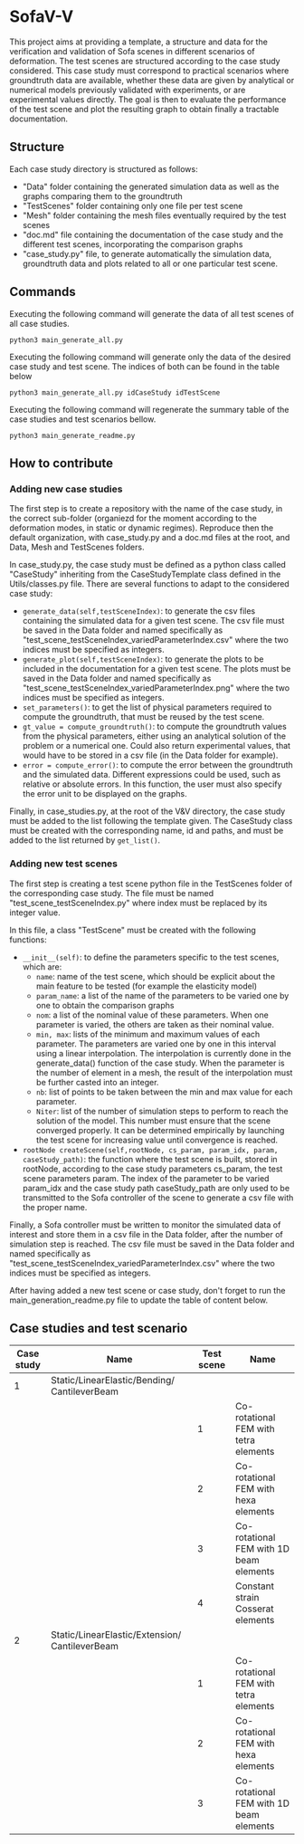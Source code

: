 # SofaV-V

This project aims at providing a template, a structure and data for the verification and validation of Sofa scenes in different scenarios of deformation. The test scenes are structured according to the case study considered. This case study must correspond to practical scenarios where groundtruth data are available, whether these data are given by analytical or numerical models previously validated with experiments, or are experimental values directly. The goal is then to evaluate the performance of the test scene and plot the resulting graph to obtain finally a tractable documentation.

## Structure

Each case study directory is structured as follows:
* "Data" folder containing the generated simulation data as well as the graphs comparing them to the groundtruth
* "TestScenes" folder containing only one file per test scene
* "Mesh" folder containing the mesh files eventually required by the test scenes
* "doc.md" file containing the documentation of the case study and the different test scenes, incorporating the comparison graphs
* "case_study.py" file, to generate automatically the simulation data, groundtruth data and plots related to all or one particular test scene.

## Commands

Executing the following command will generate the data of all test scenes of all case studies. 

```console
python3 main_generate_all.py
```

Executing the following command will generate only the data of the desired case study and test scene. The indices of both can be found in the table below

```console
python3 main_generate_all.py idCaseStudy idTestScene
```

Executing the following command will regenerate the summary table of the case studies and test scenarios bellow.

```console
python3 main_generate_readme.py 
```

## How to contribute

### Adding new case studies

The first step is to create a repository with the name of the case study, in the correct sub-folder (organiezd for the moment according to the deformation modes, in static or dynamic regimes). Reproduce then the default organization, with case_study.py and a doc.md files at the root, and Data, Mesh and TestScenes folders.

In case_study.py, the case study must be defined as a python class called "CaseStudy" inheriting from the CaseStudyTemplate class defined in the Utils/classes.py file. There are several functions to adapt to the considered case study:
- `generate_data(self,testSceneIndex)`: to generate the csv files containing the simulated data for a given test scene. The csv file must be saved in the Data folder and named specifically as "test_scene_testSceneIndex_variedParameterIndex.csv" where the two indices must be specified as integers.
- `generate_plot(self,testSceneIndex)`: to generate the plots to be included in the documentation for a given test scene. The plots must be saved in the Data folder and named specifically as "test_scene_testSceneIndex_variedParameterIndex.png" where the two indices must be specified as integers.
- `set_parameters()`: to get the list of physical parameters required to compute the groundtruth, that must be reused by the test scene.
- `gt_value = compute_groundtruth()`: to compute the groundtruth values from the physical parameters, either using an analytical solution of the problem or a numerical one. Could also return experimental values, that would have to be stored in a csv file (in the Data folder for example).
- `error = compute_error()`: to compute the error between the groundtruth and the simulated data. Different expressions could be used, such as relative or absolute errors. In this function, the user must also specify the error unit to be displayed on the graphs.

Finally, in case_studies.py, at the root of the V&V directory, the case study must be added to the list following the template given. The CaseStudy class must be created with the corresponding name, id and paths, and must be added to the list returned by `get_list()`.

### Adding new test scenes

The first step is creating a test scene python file in the TestScenes folder of the corresponding case study. The file must be named "test_scene_testSceneIndex.py" where index must be replaced by its integer value.

In this file, a class "TestScene" must be created with the following functions:
- `__init__(self)`: to define the parameters specific to the test scenes, which are:
    - `name`: name of the test scene, which should be explicit about the main feature to be tested (for example the elasticity model)
    - `param_name`: a list of the name of the parameters to be varied one by one to obtain the comparison graphs
    - `nom`: a list of the nominal value of these parameters. When one parameter is varied, the others are taken as their nominal value.
    - `min, max`: lists of the minimum and maximum values of each parameter. The parameters are varied one by one in this interval using a linear interpolation. The interpolation is currently done in the generate_data() function of the case study. When the parameter is the number of element in a mesh, the result of the interpolation must be further casted into an integer.
    - `nb`: list of points to be taken between the min and max value for each parameter.
    - `Niter`: list of the number of simulation steps to perform to reach the solution of the model. This number must ensure that the scene converged properly. It can be determined empirically by launching the test scene for increasing value until convergence is reached. 
- `rootNode createScene(self,rootNode, cs_param, param_idx, param, caseStudy_path)`: the function where the test scene is built, stored in rootNode, according to the case study parameters cs_param, the test scene parameters param. The index of the parameter to be varied param_idx and the case study path caseStudy_path are only used to be transmitted to the Sofa controller of the scene to generate a csv file with the proper name.

Finally, a Sofa controller must be written to monitor the simulated data of interest and store them in a csv file in the Data folder, after the number of simulation step is reached. The csv file must be saved in the Data folder and named specifically as "test_scene_testSceneIndex_variedParameterIndex.csv" where the two indices must be specified as integers.

After having added a new test scene or case study, don't forget to run the main_generation_readme.py file to update the table of content below.

[comment]: <> (This list of case studies and test scenario must always be placed at the end of the readme, and the section title should always be "Case studies and test scenario" for the main_generate_readme.py script to work properly.)
## Case studies and test scenario

| Case study | Name | Test scene | Name | 
| ---------- | ---- | ---------- | ---- | 
| 1 | Static/LinearElastic/Bending/ CantileverBeam | | | 
| |  | 1 | Co-rotational FEM with tetra elements | 
| |  | 2 | Co-rotational FEM with hexa elements | 
| |  | 3 | Co-rotational FEM with 1D beam elements | 
| |  | 4 | Constant strain Cosserat elements | 
| 2 | Static/LinearElastic/Extension/ CantileverBeam | | | 
| |  | 1 | Co-rotational FEM with tetra elements | 
| |  | 2 | Co-rotational FEM with hexa elements | 
| |  | 3 | Co-rotational FEM with 1D beam elements | 
